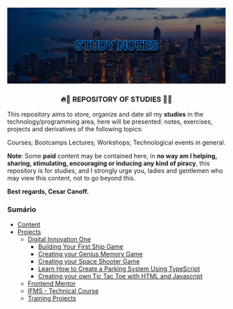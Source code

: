 ![HeroBanner]('./../images/HeroBanner.png)

<div align="center">
  <h3>🔥📘 REPOSITORY OF STUDIES 📘🔥</h3>
</div>

This repository aims to store, organize and date all my **studies** in the technology/programming area, here will be presented: notes, exercises, projects and derivatives of the following topics:

Courses;
Bootcamps
Lectures;
Workshops;
Technological events in general.

**Note**: Some **paid** content may be contained here, in **no way am I helping, sharing, stimulating, encouraging or inducing any kind of piracy**, this repository is for studies, and I strongly urge you, ladies and gentlemen who may view this content, not to go beyond this.

**Best regards, Cesar Canoff.**

### Sumário
- <a href="./Content">Content</a>
- <a href="./Projects">Projects</a>
  - <a href="./Projects/Digital Innovation One">Digital Innovation One</a>
    - <a href="./Projects/Digital Innovation One/Building Your First Ship Game">Building Your First Ship Game</a>
    - <a href="./Projects/Digital Innovation One/Creating your Genius Memory Game">Creating your Genius Memory Game</a>
    - <a href="./Projects/Digital Innovation One/Creating your Space Shooter Game">Creating your Space Shooter Game</a>
    - <a href="./Projects/Digital Innovation One/Learn How to Create a Parking System Using TypeScript">Learn How to Create a Parking System Using TypeScript</a>
    - <a href="./Projects/Digital Innovation One/Project: Creating your own Tic Tac Toe with HTML and Javascript">Creating your own Tic Tac Toe with HTML and Javascript</a>
  - <a href="./Projects/Frontend Mentor">Frontend Mentor</a>
  - <a href="./Projects/IFMS - Technical Course">IFMS - Technical Course</a>
   - <a href="./Projects/Training Projects">Training Projects</a>